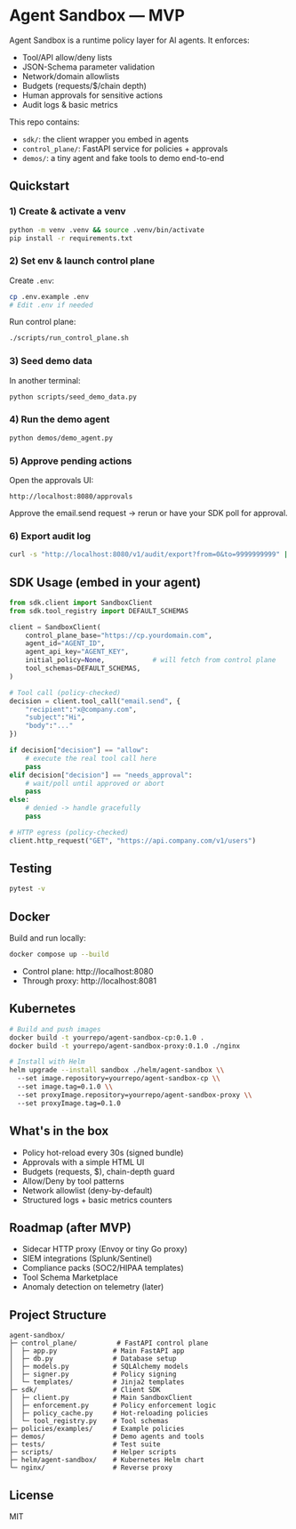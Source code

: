 # Agent Sandbox — MVP

Agent Sandbox is a runtime policy layer for AI agents. It enforces:

- Tool/API allow/deny lists
- JSON-Schema parameter validation  
- Network/domain allowlists
- Budgets (requests/$/chain depth)
- Human approvals for sensitive actions
- Audit logs & basic metrics

This repo contains:

- `sdk/`: the client wrapper you embed in agents
- `control_plane/`: FastAPI service for policies + approvals  
- `demos/`: a tiny agent and fake tools to demo end-to-end

## Quickstart

### 1) Create & activate a venv
```bash
python -m venv .venv && source .venv/bin/activate
pip install -r requirements.txt
```

### 2) Set env & launch control plane

Create `.env`:
```bash
cp .env.example .env
# Edit .env if needed
```

Run control plane:
```bash
./scripts/run_control_plane.sh
```

### 3) Seed demo data

In another terminal:
```bash
python scripts/seed_demo_data.py
```

### 4) Run the demo agent

```bash
python demos/demo_agent.py
```

### 5) Approve pending actions

Open the approvals UI:
```
http://localhost:8080/approvals
```

Approve the email.send request → rerun or have your SDK poll for approval.

### 6) Export audit log
```bash
curl -s "http://localhost:8080/v1/audit/export?from=0&to=9999999999" | jq .
```

## SDK Usage (embed in your agent)

```python
from sdk.client import SandboxClient
from sdk.tool_registry import DEFAULT_SCHEMAS

client = SandboxClient(
    control_plane_base="https://cp.yourdomain.com",
    agent_id="AGENT_ID",
    agent_api_key="AGENT_KEY", 
    initial_policy=None,            # will fetch from control plane
    tool_schemas=DEFAULT_SCHEMAS,
)

# Tool call (policy-checked)
decision = client.tool_call("email.send", {
    "recipient":"x@company.com",
    "subject":"Hi",
    "body":"..."
})

if decision["decision"] == "allow":
    # execute the real tool call here
    pass
elif decision["decision"] == "needs_approval":
    # wait/poll until approved or abort
    pass
else:
    # denied -> handle gracefully
    pass

# HTTP egress (policy-checked)
client.http_request("GET", "https://api.company.com/v1/users")
```

## Testing

```bash
pytest -v
```

## Docker

Build and run locally:
```bash
docker compose up --build
```

- Control plane: http://localhost:8080
- Through proxy: http://localhost:8081

## Kubernetes

```bash
# Build and push images
docker build -t yourrepo/agent-sandbox-cp:0.1.0 .
docker build -t yourrepo/agent-sandbox-proxy:0.1.0 ./nginx

# Install with Helm
helm upgrade --install sandbox ./helm/agent-sandbox \\
  --set image.repository=yourrepo/agent-sandbox-cp \\
  --set image.tag=0.1.0 \\
  --set proxyImage.repository=yourrepo/agent-sandbox-proxy \\
  --set proxyImage.tag=0.1.0
```

## What's in the box

- Policy hot-reload every 30s (signed bundle)
- Approvals with a simple HTML UI
- Budgets (requests, $), chain-depth guard  
- Allow/Deny by tool patterns
- Network allowlist (deny-by-default)
- Structured logs + basic metrics counters

## Roadmap (after MVP)

- Sidecar HTTP proxy (Envoy or tiny Go proxy)
- SIEM integrations (Splunk/Sentinel)
- Compliance packs (SOC2/HIPAA templates)
- Tool Schema Marketplace
- Anomaly detection on telemetry (later)

## Project Structure

```
agent-sandbox/
├─ control_plane/          # FastAPI control plane
│  ├─ app.py              # Main FastAPI app
│  ├─ db.py               # Database setup
│  ├─ models.py           # SQLAlchemy models
│  ├─ signer.py           # Policy signing
│  └─ templates/          # Jinja2 templates
├─ sdk/                   # Client SDK
│  ├─ client.py           # Main SandboxClient
│  ├─ enforcement.py      # Policy enforcement logic
│  ├─ policy_cache.py     # Hot-reloading policies
│  └─ tool_registry.py    # Tool schemas
├─ policies/examples/     # Example policies
├─ demos/                 # Demo agents and tools
├─ tests/                 # Test suite
├─ scripts/               # Helper scripts
├─ helm/agent-sandbox/    # Kubernetes Helm chart
└─ nginx/                 # Reverse proxy
```

## License

MIT